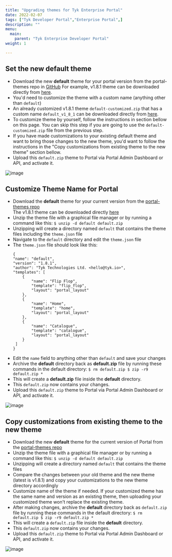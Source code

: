 ```yaml
---
title: "Upgrading themes for Tyk Enterprise Portal"
date: 2022-02-07
tags: ["Tyk Developer Portal","Enterprise Portal",]
description: ""
menu:
  main:
    parent: "Tyk Enterprise Developer Portal"
weight: 1

---
```


## Set the new default theme
-   Download the new **default** theme for your portal version from the portal-themes repo in [GitHub](https://github.com/TykTechnologies/portal-themes) 
    For example, v1.8.1 theme can be downloaded directly from [here](https://raw.githubusercontent.com/TykTechnologies/portal-themes/main/v1.8.1/default.zip "https://raw.githubusercontent.com/TykTechnologies/portal-themes/main/v1.8.1/default.zip").
-   You'd need to customize the theme with a custom name (anything other than `default`)
-   An already customized v1.8.1 theme `default-customized.zip` that has a custom name `default_v1_8_1` can be downloaded directly from [here](https://raw.githubusercontent.com/TykTechnologies/portal-themes/main/v1.8.1/default-customized.zip "https://raw.githubusercontent.com/TykTechnologies/portal-themes/main/v1.8.1/default-customized.zip").
-   To customize theme by yourself, follow the instructions in section bellow on this page. You can skip this step if you are going to use the `default-customized.zip` file from the previous step.
-   If you have made customizations to your existing default theme and want to bring those changes to the new theme, you'd want to follow the instructions in the "Copy customizations from existing theme to the new theme" section bellow.
-   Upload this `default.zip` theme to Portal via Portal Admin Dashboard or API, and activate it.

![image](https://github.com/TykTechnologies/tyk-docs/assets/14009/c9b3715a-62ec-457f-abd3-836ede206f7d)


## Customize Theme Name for Portal
-   Download the **default** theme for your current version from the [portal-themes repo](https://github.com/TykTechnologies/portal-themes)\
    The v1.8.1 theme can be downloaded directly [here](https://raw.githubusercontent.com/TykTechnologies/portal-themes/main/v1.8.1/default.zip "https://raw.githubusercontent.com/TykTechnologies/portal-themes/main/v1.8.1/default.zip")
-   Unzip the theme file with a graphical file manager or by running a command like this:
    `$ unzip -d default default.zip`
-   Unzipping will create a directory named `default` that contains the theme files including the `theme.json` file
-   Navigate to the `default` directory and edit the `theme.json` file
-   The `theme.json` file should look like this:
    ```
    {
    "name": "default",
    "version": "1.8.1",
    "author": "Tyk Technologies Ltd. <hello@tyk.io>",
    "templates": [
        {
            "name": "Flip Flop",
            "template": "flip_flop",
            "layout": "portal_layout"
        },
        {
            "name": "Home",
            "template": "home",
            "layout": "portal_layout"
        },
        {
            "name": "Catalogue",
            "template": "catalogue",
            "layout": "portal_layout"
        }
     ]  
    }
    ```
-   Edit the `name` field to anything other than `default` and save your changes
-   Archive the **default** directory back as **default.zip** file by running these commands in the default directory:
    `$ rm default.zip $ zip -r9 default.zip *`
-   This will create a **default.zip** file inside the **default** directory.
-   This `default.zip` now contains your changes.
-   Upload this `default.zip` theme to Portal via Portal Admin Dashboard or API, and activate it.

![image](https://github.com/TykTechnologies/tyk-docs/assets/14009/f0e547b2-b521-4c3e-97ce-fd3a2a3b170b)

## Copy customizations from existing theme to the new theme
-   Download the new **default** theme for the current version of Portal from the [portal-themes repo](https://github.com/TykTechnologies/portal-themes)
-   Unzip the theme file with a graphical file manager or by running a command like this:
    `$ unzip -d default default.zip`
-   Unzipping will create a directory named `default` that contains the theme files
-   Compare the changes between your old theme and the new theme (latest is v1.8.1) and copy your customizations to the new theme directory accordingly
-   Customize name of the theme if needed. If your customized theme has the same name and version as an existing theme, then uploading your customized theme won't replace the existing theme.
-   After making changes, archive the **default** directory back as `default.zip` file by running these commands in the default directory:
    `$ rm default.zip $ zip -r9 default.zip *`
-   This will create a `default.zip` file inside the **default** directory.
-   This `default.zip` now contains your changes.
-   Upload this `default.zip` theme to Portal via Portal Admin Dashboard or API, and activate it.

![image](https://github.com/TykTechnologies/tyk-docs/assets/14009/9076d92d-1b83-4164-bfd8-2642df6c5610)
